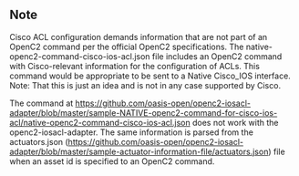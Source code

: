## Note

Cisco ACL configuration demands information that are not part of an OpenC2 command per the official OpenC2 specifications. The native-openc2-command-cisco-ios-acl.json file includes an OpenC2 command with Cisco-relevant information for the configuration of ACLs. This command would be appropriate to be sent to a Native Cisco_IOS interface. Note: That this is just an idea and is not in any case supported by Cisco.

The command at https://github.com/oasis-open/openc2-iosacl-adapter/blob/master/sample-NATIVE-openc2-command-for-cisco-ios-acl/native-openc2-command-cisco-ios-acl.json does not work with the openc2-iosacl-adapter. The same information is parsed from the actuators.json (https://github.com/oasis-open/openc2-iosacl-adapter/blob/master/sample-actuator-information-file/actuators.json) file when an asset id is specified to an OpenC2 command.
